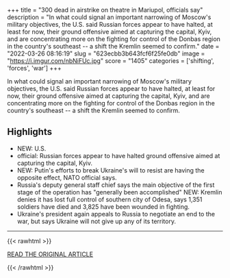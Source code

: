 +++
title = "300 dead in airstrike on theatre in Mariupol, officials say"
description = "In what could signal an important narrowing of Moscow's military objectives, the U.S. said Russian forces appear to have halted, at least for now, their ground offensive aimed at capturing the capital, Kyiv, and are concentrating more on the fighting for control of the Donbas region in the country's southeast -- a shift the Kremlin seemed to confirm."
date = "2022-03-26 08:16:19"
slug = "623ecbb3b643fcf6f25fe0db"
image = "https://i.imgur.com/nbNiFUc.jpg"
score = "1405"
categories = ['shifting', 'forces', 'war']
+++

In what could signal an important narrowing of Moscow's military objectives, the U.S. said Russian forces appear to have halted, at least for now, their ground offensive aimed at capturing the capital, Kyiv, and are concentrating more on the fighting for control of the Donbas region in the country's southeast -- a shift the Kremlin seemed to confirm.

## Highlights

- NEW: U.S.
- official: Russian forces appear to have halted ground offensive aimed at capturing the capital, Kyiv.
- NEW: Putin's efforts to break Ukraine's will to resist are having the opposite effect, NATO official says.
- Russia's deputy general staff chief says the main objective of the first stage of the operation has "generally been accomplished" NEW: Kremlin denies it has lost full control of southern city of Odesa, says 1,351 soldiers have died and 3,825 have been wounded in fighting.
- Ukraine's president again appeals to Russia to negotiate an end to the war, but says Ukraine will not give up any of its territory.

---

{{< rawhtml >}}
  <p class="article-category">
    <a target="_blank" href="https://www.ctvnews.ca/world/300-dead-in-airstrike-on-theatre-in-mariupol-officials-say-1.5834124">READ THE ORIGINAL ARTICLE</a>
  </p>
{{< /rawhtml >}}

